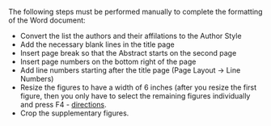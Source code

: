 The following steps must be performed manually to complete the formatting of the Word document:

*  Convert the list the authors and their affilations to the Author Style
*  Add the necessary blank lines in the title page
*  Insert page break so that the Abstract starts on the second page
*  Insert page numbers on the bottom right of the page
*  Add line numbers starting after the title page (Page Layout -> Line Numbers)
*  Resize the figures to have a width of 6 inches (after you resize the first figure, then you only have to select the remaining figures individually and press F4 - [directions][f4].
*  Crop the supplementary figures.

[f4]: http://answers.microsoft.com/en-us/office/forum/office_2010-word/select-multiple-images-in-word-to-resize-all/2061eed7-0522-4127-9b84-f490c02e2d81
